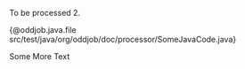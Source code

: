 
To be processed 2.

{@oddjob.java.file src/test/java/org/oddjob/doc/processor/SomeJavaCode.java}

Some More Text
